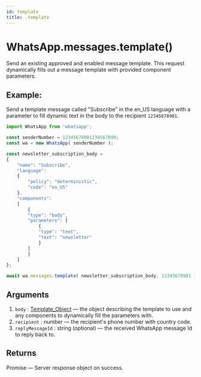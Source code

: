 ```yaml
---
id: template
title: .template
---
```


# WhatsApp.messages.template()
Send an existing approved and enabled message template. This request dynamically fills out a message template with provided component parameters.

## Example:
Send a template message called "Subscribe" in the en_US language with a parameter to fill dynamic text in the body to the recipient `12345678901`.
```js
import WhatsApp from 'whatsapp';

const senderNumber = 12345678901234567890;
const wa = new WhatsApp( senderNumber );

const newsletter_subscription_body =
{
    "name": "Subscribe",
    "language":
    {
        "policy": "deterministic",
        "code": "en_US"
    },
    "components":
    [
        {
        "type": "body",
        "parameters": [
            {
            "type": "text",
            "text": "newsletter"
            }
        ]
        }
    ]
};

await wa.messages.template( newsletter_subscription_body, 12345678901 );
```

## Arguments
1. `body` : [Template_Object](../types/TemplateObject) — the object describing the template to use and any components to dynamically fill the parameters with.
2. `recipient` : number — the recipient's phone number with country code.
3. `replyMessageId` : string (optional) — the received WhatsApp message Id to reply back to.

## Returns
Promise — Server response object on success.

